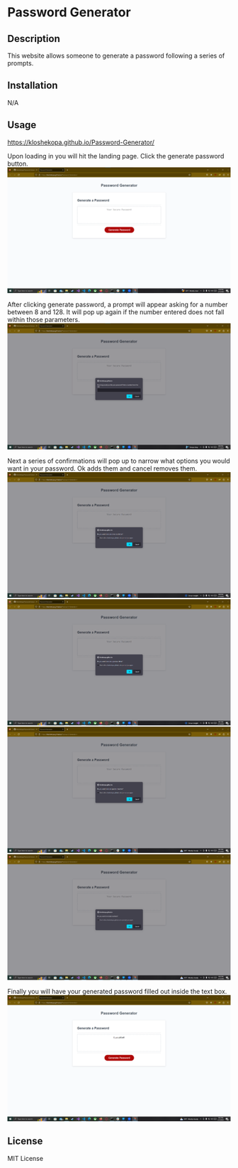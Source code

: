 # Password Generator

## Description

This website allows someone to generate a password following a series of prompts.


## Installation

N/A

## Usage

https://kloshekopa.github.io/Password-Generator/

Upon loading in you will hit the landing page. Click the generate password button.
![alt text](assets/Screenshots/Home.png)

After clicking generate password, a prompt will appear asking for a number between 8 and 128. It will pop up again if the number entered does not fall within those parameters.
![alt text](assets/Screenshots/Prompt.png)

Next a series of confirmations will pop up to narrow what options you would want in your password. Ok adds them and cancel removes them.
![alt text](assets/Screenshots/confirmationLower.png)
![alt text](assets/Screenshots/confirmationUpper.png)
![alt text](assets/Screenshots/confirmationSpecial.png)
![alt text](assets/Screenshots/confirmationNumbers.png)


Finally you will have your generated password filled out inside the text box.
![alt text](assets/Screenshots/Result.png)



## License

MIT License
